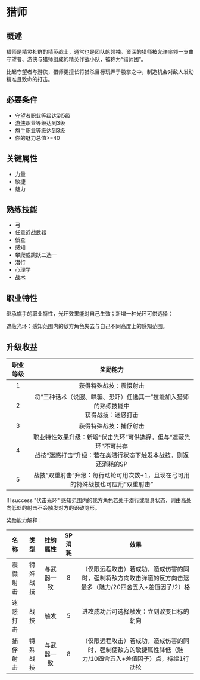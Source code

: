 # 猎师

## 概述

猎师是精灵社群的精英战士，通常也是团队的领袖。资深的猎师被允许率领一支由守望者、游侠与猎师组成的精英作战小队，被称为“猎师团”。

比起守望者与游侠，猎师更擅长将猎杀目标玩弄于股掌之中，制造机会对敌人发动精准且致命的打击。

## 必要条件

* <a href="../watcher" target="_blank">守望者</a>职业等级达到5级
* <a href="../ranger" target="_blank">游侠</a>职业等级达到3级
* <a href="../../../basicJob/Standard-bearer" target="_blank">旗手</a>职业等级达到3级
* 你的魅力总值>=40

## 关键属性

* 力量
* 敏捷
* 魅力

## 熟练技能

* 弓
* 任意近战武器
* 侦查
* 感知
* 攀爬或跳跃二选一
* 潜行
* 心理学
* 战术

## 职业特性

继承旗手的职业特性，光环效果能对自己生效；新增一种光环可供选择：

遮蔽光环：感知范围内的敌方角色失去与自己不同高度上的感知范围。

## 升级收益

职业等级|奖励能力
:--:|:--:
1|获得特殊战技：震慑射击
2|将“三种话术（说服、哄骗、恐吓）任选其一”技能加入猎师的熟练技能中<br>获得战技：迷惑打击
3|获得特殊战技：捕俘射击
4|职业特性效果升级：新增“伏击光环”可供选择，但与“遮蔽光环”不可共存<br>战技“迷惑打击”升级：若在类潜行状态下触发本战技，则返还消耗的SP
5|战技“双重射击”升级：每行动轮可用次数+1，且现在弓可用的特殊战技也可应用“双重射击”

!!! success "伏击光环"
    感知范围内的我方角色若处于潜行或隐身状态，则由高处向低处的射击不会触发对方的识破隐形。

奖励能力解释：

名称|类型|挂钩属性|SP消耗|效果
:--:|:--:|:--:|:--:|:--:
震慑射击|特殊战技|与武器一致|8|（仅限远程攻击）若成功，造成伤害的同时，强制将敌方向攻击弹道的反方向击退最多（魅力/20四舍五入+差值因子/2）格
迷惑打击|战技|触发|5|进攻成功后可选择触发：立刻改变目标的朝向
捕俘射击|特殊战技|与武器一致|8|（仅限远程攻击）若成功，造成伤害的同时，强制使敌方的敏捷属性降低（魅力/10四舍五入+差值因子）点，持续1行动轮